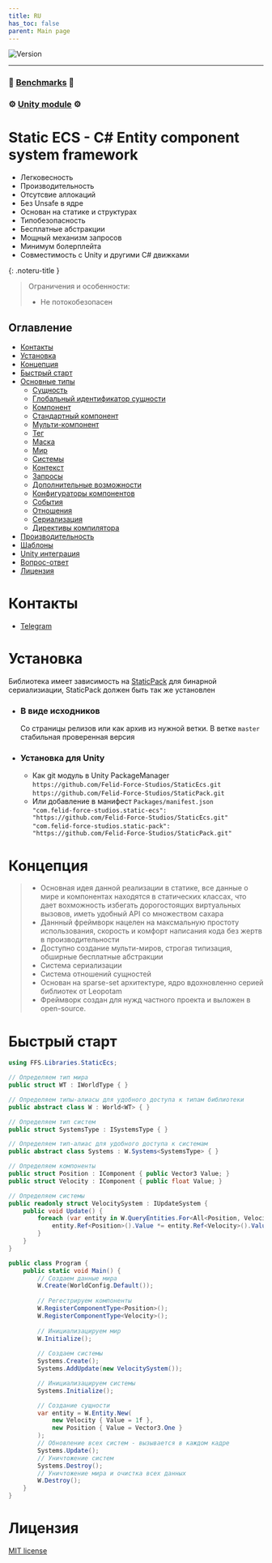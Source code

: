 ```yaml
---
title: RU
has_toc: false
parent: Main page
---
```


![Version](https://img.shields.io/badge/version-1.0.1-blue.svg?style=for-the-badge)  

___

### 🚀 **[Benchmarks](../Benchmark.md)** 🚀
### ⚙️ **[Unity module](https://github.com/Felid-Force-Studios/StaticEcs-Unity)** ⚙️

# Static ECS - C# Entity component system framework
- Легковесность
- Производительность
- Отсутсвие аллокаций
- Без Unsafe в ядре
- Основан на статике и структурах
- Типобезопасность
- Бесплатные абстракции
- Мощный механизм запросов
- Минимум болерплейта
- Совместимость с Unity и другими C# движками

{: .noteru-title }
> Ограничения и особенности:
> - Не потокобезопасен

## Оглавление
* [Контакты](#контакты)
* [Установка](#установка)
* [Концепция](#концепция)
* [Быстрый старт](#быстрый-старт)
* [Основные типы](maintypes.md)
  * [Сущность](main-types/entity.md)
  * [Глобальный идентификатор сущности](main-types/gid.md)
  * [Компонент](main-types/component.md)
  * [Стандартный компонент](main-types/standardcomponent.md)
  * [Мульти-компонент](main-types/multicomponent.md)
  * [Тег](main-types/tag.md)
  * [Маска](main-types/mask.md)
  * [Мир](main-types/world.md)
  * [Системы](main-types/systems.md)
  * [Контекст](main-types/context.md)
  * [Запросы](main-types/query.md)
  * [Дополнительныe возможности](additionalfeatures.md)
  * [Конфигураторы компонентов](additional-features/configs.md)
  * [События](additional-features/events.md)
  * [Отношения](additional-features/relations.md)
  * [Сериализация](additional-features/serialization.md)
  * [Директивы компилятора](additional-features/compilerdirectives.md)
* [Производительность](performance.md)
* [Шаблоны](livetemplates.md)
* [Unity интеграция](unityintegrations.md)
* [Вопрос-ответ](faq.md)
* [Лицензия](#лицензия)


# Контакты
* [Telegram](https://t.me/felid_force_studios)

# Установка
Библиотека имеет зависимость на [StaticPack](https://github.com/Felid-Force-Studios/StaticPack) для бинарной сериализиации, StaticPack должен быть так же установлен
* ### В виде исходников
  Со страницы релизов или как архив из нужной ветки. В ветке `master` стабильная проверенная версия
* ### Установка для Unity
  - Как git модуль в Unity PackageManager     
    `https://github.com/Felid-Force-Studios/StaticEcs.git`  
    `https://github.com/Felid-Force-Studios/StaticPack.git`
  - Или добавление в манифест `Packages/manifest.json`  
    `"com.felid-force-studios.static-ecs": "https://github.com/Felid-Force-Studios/StaticEcs.git"`  
    `"com.felid-force-studios.static-pack": "https://github.com/Felid-Force-Studios/StaticPack.git"`

# Концепция
> - Основная идея данной реализации в статике, все данные о мире и компонентах находятся в статических классах, что дает вохможность избегать дорогостоящих виртуальных вызовов, иметь удобный API со множеством сахара
> - Даннный фреймворк нацелен на максмальную простоту использования, скорость и комфорт написания кода без жертв в производительности
> - Доступно создание мульти-миров, строгая типизация, обширные бесплатные абстракции
> - Система сериализации
> - Система отношений сущностей
> - Основан на sparse-set архитектуре, ядро вдохновленно серией библиотек от Leopotam
> - Фреймворк создан для нужд частного проекта и выложен в open-source.

# Быстрый старт
```csharp
using FFS.Libraries.StaticEcs;

// Определяем тип мира
public struct WT : IWorldType { }

// Определяем типы-алиасы для удобного доступа к типам библиотеки
public abstract class W : World<WT> { }

// Определяем тип систем
public struct SystemsType : ISystemsType { }

// Определяем тип-алиас для удобного доступа к системам
public abstract class Systems : W.Systems<SystemsType> { }

// Определяем компоненты
public struct Position : IComponent { public Vector3 Value; }
public struct Velocity : IComponent { public float Value; }

// Определяем системы
public readonly struct VelocitySystem : IUpdateSystem {
    public void Update() {
        foreach (var entity in W.QueryEntities.For<All<Position, Velocity>>()) {
            entity.Ref<Position>().Value *= entity.Ref<Velocity>().Value;
        }
    }
}

public class Program {
    public static void Main() {
        // Создаем данные мира
        W.Create(WorldConfig.Default());
        
        // Регестрируем компоненты
        W.RegisterComponentType<Position>();
        W.RegisterComponentType<Velocity>();
        
        // Инициализацируем мир
        W.Initialize();
        
        // Создаем системы
        Systems.Create();
        Systems.AddUpdate(new VelocitySystem());

        // Инициализацируем системы
        Systems.Initialize();

        // Создание сущности
        var entity = W.Entity.New(
            new Velocity { Value = 1f },
            new Position { Value = Vector3.One }
        );
        // Обновление всех систем - вызывается в каждом кадре
        Systems.Update();
        // Уничтожение систем
        Systems.Destroy();
        // Уничтожение мира и очистка всех данных
        W.Destroy();
    }
}
```

# Лицензия
[MIT license](https://github.com/Felid-Force-Studios/StaticEcs/blob/master/LICENSE.md)

